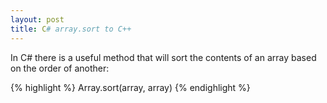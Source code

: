 ```yaml
---
layout: post
title: C# array.sort to C++
---
```

In C# there is a useful method that will sort the contents of an array based on the order of another:

{% highlight %}
Array.sort(array, array)
{% endighlight %}


